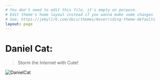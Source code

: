 ```yaml
---
# You don't need to edit this file, it's empty on purpose.
# Edit theme's home layout instead if you wanna make some changes
# See: https://jekyllrb.com/docs/themes/#overriding-theme-defaults
layout: page
---
```


# Daniel Cat: 
>Storm the Internet with Cute!

![DanielCat](http://mizioko.github.io/images/gifs/20170816_004403.gif)

